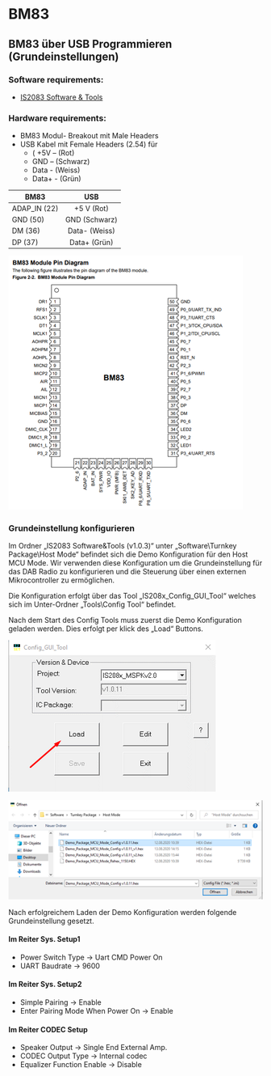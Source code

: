 # BM83

## BM83 über USB Programmieren (Grundeinstellungen)

### Software requirements:
- [IS2083 Software & Tools](http://ww1.microchip.com/downloads/en/DeviceDoc/IS2083%20Software%20&%20Tools%20(v1.0.3).zip)

### Hardware requirements:
- BM83 Modul- Breakout mit Male Headers
- USB Kabel mit Female Headers (2.54) für 
    - ( +5V – (Rot)
    - GND – (Schwarz)
    - Data - (Weiss)
    - Data+ - (Grün)



| BM83        | USB          |
| ------------- |:-------------:|
| ADAP_IN (22)      | +5 V (Rot) |
| GND (50)      | GND (Schwarz)      |
| DM (36) | Data- (Weiss)     |
| DP (37) | Data+ (Grün)      | 

![BM83_1](/assets/images/bm83_1.png)

### Grundeinstellung konfigurieren

Im Ordner „IS2083 Software&Tools (v1.0.3)“ unter „Software\Turnkey Package\Host Mode“ befindet sich die Demo Konfiguration für den Host MCU Mode. Wir verwenden diese Konfiguration um die Grundeinstellung für das DAB Radio zu konfigurieren und die Steuerung über einen externen Mikrocontroller zu ermöglichen.

Die Konfiguration erfolgt über das Tool „IS208x_Config_GUI_Tool“ welches sich im Unter-Ordner „Tools\Config Tool“ befindet.

Nach dem Start des Config Tools muss zuerst die Demo Konfiguration geladen werden.
Dies erfolgt per klick des „Load“ Buttons.

![BM83_2](/assets/images/bm83_2.png)

![BM83_3](/assets/images/bm83_3.png)

Nach erfolgreichem Laden der Demo Konfiguration werden folgende Grundeinstellung gesetzt.

#### Im Reiter Sys. Setup1 
- Power Switch Type -> Uart CMD Power On
- UART Baudrate -> 9600 
#### Im Reiter Sys. Setup2 
- Simple Pairing -> Enable
- Enter Pairing Mode When Power On -> Enable
#### Im Reiter CODEC Setup
- Speaker Output -> Single End External Amp.
- CODEC Output Type -> Internal codec
- Equalizer Function Enable -> Disable
